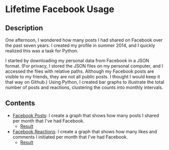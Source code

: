 # Lifetime Facebook Usage
## Description
One afternoon, I wondered how many posts I had shared on Facebook over the past seven years. I created my profile in summer 2014, and I quickly realized this was a task for Python. 

I started by downloading my personal data from Facebook in a JSON format. (For privacy, I stored the JSON files on my personal computer, and I accessed the files with relative paths. Although my Facebook posts are visible to my friends, they are not all public posts. I thought I would keep it that way on Github.) Using Python, I created bar graphs to illustrate the total number of posts and reactions, clustering the counts into monthly intervals. 


## Contents
* [Facebook Posts](facebook_posts.py): I create a graph that shows how many posts I shared per month that I've had Facebook.
  * [Result](posts_freq_graph.png) 
* [Facebook Reactions](facebook_reactions.py):  I create a graph that shows how many likes and comments I initiated per month that I've had Facebook.
  * [Result](reactions_freq_graph.png) 
